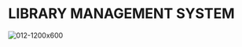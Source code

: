 # LIBRARY MANAGEMENT SYSTEM

![012-1200x600](https://user-images.githubusercontent.com/101571637/160358815-c26ee9c6-5c99-45af-8db7-0d08dc3b71c5.jpg)
